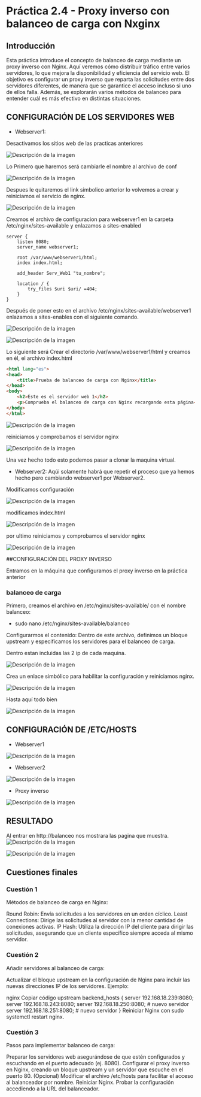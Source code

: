 # **Práctica 2.4 - Proxy inverso con balanceo de carga con Nxginx**

## Introducción

Esta práctica introduce el concepto de balanceo de carga mediante un proxy inverso con Nginx.
Aquí veremos cómo distribuir tráfico entre varios servidores, lo que mejora la disponibilidad y eficiencia del servicio web.
El objetivo es configurar un proxy inverso que reparta las solicitudes entre dos servidores diferentes, de manera que se garantice el acceso incluso si uno de ellos falla.
Además, se explorarán varios métodos de balanceo para entender cuál es más efectivo en distintas situaciones.

## CONFIGURACIÓN DE LOS SERVIDORES WEB

- Webserver1:

Desactivamos los sitios web de las practicas anteriores

![Descripción de la imagen](images/58.png)

Lo Primero que haremos será cambiarle el nombre al archivo de conf

![Descripción de la imagen](images/56.png)

Despues le quitaremos el link simbolico anterior lo volvemos a crear y reiniciamos el servicio de nginx.

![Descripción de la imagen](images/56.png)

Creamos el archivo de configuracion para webserver1 en la carpeta /etc/nginx/sites-available y enlazamos a sites-enabled
```
server {
    listen 8080;
    server_name webserver1;

    root /var/www/webserver1/html;
    index index.html;

    add_header Serv_Web1 "tu_nombre";

    location / {
        try_files $uri $uri/ =404;
    }
}
```
Después de poner esto en el archivo /etc/nginx/sites-available/webserver1 enlazamos a sites-enables con el siguiente comando.

![Descripción de la imagen](images/59.png)

![Descripción de la imagen](images/60.png)

Lo siguiente será Crear el directorio /var/www/webserver1/html y creamos en él, el archivo index.html

```html
<html lang="es">
<head>
    <title>Prueba de balanceo de carga con Nginx</title>
</head>
<body>
    <h2>Este es el servidor web 1</h2>
    <p>Comprueba el balanceo de carga con Nginx recargando esta página</p>>
</body>
</html>
```
![Descripción de la imagen](images/62.png)

reiniciamos y comprobamos el servidor nginx

![Descripción de la imagen](images/63.png)

Una vez hecho todo esto podemos pasar a clonar la maquina virtual.

- Webserver2:
Aqúi solamente habrá que repetir el proceso que ya hemos hecho pero cambiando webserver1 por Webserver2.

Modificamos configuración

![Descripción de la imagen](images/64.png)

modificamos index.html

![Descripción de la imagen](images/65.png)

por ultimo reiniciamos y comprobamos el servidor nginx

![Descripción de la imagen](images/66.png)

##CONFIGURACIÓN DEL PROXY INVERSO

Entramos en la máquina que configuramos el proxy inverso en la práctica anterior

### balanceo de carga
Primero, creamos el archivo en /etc/nginx/sites-available/ con el nombre balanceo:

- sudo nano /etc/nginx/sites-available/balanceo

Configurarmos el contenido: Dentro de este archivo, definimos un bloque upstream y especificamos los servidores para el balanceo de carga.

Dentro estan incluidas las 2 ip de cada maquina.

![Descripción de la imagen](images/67.png)

Crea un enlace simbólico para habilitar la configuración y reiniciamos nginx.

![Descripción de la imagen](images/68.png)

Hasta aquí todo bien

![Descripción de la imagen](images/69.png)

## CONFIGURACIÓN DE /ETC/HOSTS
- Webserver1

![Descripción de la imagen](images/70.png)

- Webserver2

![Descripción de la imagen](images/70.png)

- Proxy inverso

![Descripción de la imagen](images/70.png)

## RESULTADO
Al entrar en http://balanceo nos mostrara las pagina que muestra.
![Descripción de la imagen](images/71.png)

![Descripción de la imagen](images/72.png)

## Cuestiones finales

### Cuestión 1
Métodos de balanceo de carga en Nginx:

Round Robin: Envía solicitudes a los servidores en un orden cíclico.
Least Connections: Dirige las solicitudes al servidor con la menor cantidad de conexiones activas.
IP Hash: Utiliza la dirección IP del cliente para dirigir las solicitudes, asegurando que un cliente específico siempre acceda al mismo servidor.

### Cuestión 2

Añadir servidores al balanceo de carga:

Actualizar el bloque upstream en la configuración de Nginx para incluir las nuevas direcciones IP de los servidores. Ejemplo:

nginx
Copiar código
upstream backend_hosts {
    server 192.168.18.239:8080;
    server 192.168.18.243:8080;
    server 192.168.18.250:8080;  # nuevo servidor
    server 192.168.18.251:8080;  # nuevo servidor
}
Reiniciar Nginx con sudo systemctl restart nginx.

### Cuestión 3

Pasos para implementar balanceo de carga:

Preparar los servidores web asegurándose de que estén configurados y escuchando en el puerto adecuado (ej. 8080).
Configurar el proxy inverso en Nginx, creando un bloque upstream y un servidor que escuche en el puerto 80.
(Opcional) Modificar el archivo /etc/hosts para facilitar el acceso al balanceador por nombre.
Reiniciar Nginx.
Probar la configuración accediendo a la URL del balanceador.
